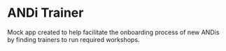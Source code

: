 # ANDi Trainer

Mock app created to help facilitate the onboarding process of new ANDis by finding trainers to run required workshops.
